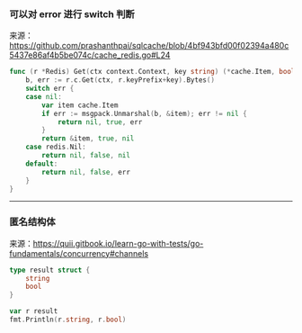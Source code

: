 ### 可以对 error 进行 switch 判断

来源：https://github.com/prashanthpai/sqlcache/blob/4bf943bfd00f02394a480c5437e86af4b5be074c/cache_redis.go#L24

```go
func (r *Redis) Get(ctx context.Context, key string) (*cache.Item, bool, error) {
	b, err := r.c.Get(ctx, r.keyPrefix+key).Bytes()
	switch err {
	case nil:
		var item cache.Item
		if err := msgpack.Unmarshal(b, &item); err != nil {
			return nil, true, err
		}
		return &item, true, nil
	case redis.Nil:
		return nil, false, nil
	default:
		return nil, false, err
	}
}
```

---

### 匿名结构体

来源：https://quii.gitbook.io/learn-go-with-tests/go-fundamentals/concurrency#channels

```go
type result struct {
	string
	bool
}

var r result
fmt.Println(r.string, r.bool)
```